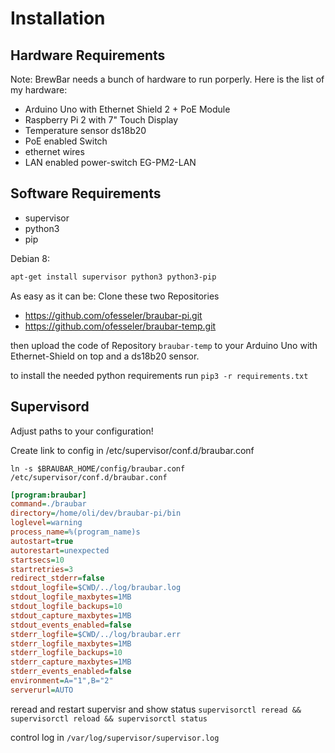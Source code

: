 # Installation

## Hardware Requirements

Note: BrewBar needs a bunch of hardware to run porperly.
Here is the list of my hardware:

 - Arduino Uno with Ethernet Shield 2 + PoE Module
 - Raspberry Pi 2 with 7" Touch Display
 - Temperature sensor ds18b20
 - PoE enabled Switch
 - ethernet wires
 - LAN enabled power-switch EG-PM2-LAN

## Software Requirements

- supervisor
- python3
- pip

Debian 8:

```bash
apt-get install supervisor python3 python3-pip
```

As easy as it can be: 
Clone these two Repositories

 - https://github.com/ofesseler/braubar-pi.git
 - https://github.com/ofesseler/braubar-temp.git

then upload the code of Repository `braubar-temp` to your Arduino Uno with Ethernet-Shield on top and a ds18b20 sensor.

to install the needed python requirements run `pip3 -r requirements.txt`


## Supervisord

Adjust paths to your configuration!

Create link to config in /etc/supervisor/conf.d/braubar.conf

`ln -s $BRAUBAR_HOME/config/braubar.conf /etc/supervisor/conf.d/braubar.conf`

```ini
[program:braubar]
command=./braubar
directory=/home/oli/dev/braubar-pi/bin
loglevel=warning
process_name=%(program_name)s
autostart=true
autorestart=unexpected
startsecs=10
startretries=3
redirect_stderr=false
stdout_logfile=$CWD/../log/braubar.log
stdout_logfile_maxbytes=1MB
stdout_logfile_backups=10
stdout_capture_maxbytes=1MB
stdout_events_enabled=false
stderr_logfile=$CWD/../log/braubar.err
stderr_logfile_maxbytes=1MB
stderr_logfile_backups=10
stderr_capture_maxbytes=1MB
stderr_events_enabled=false
environment=A="1",B="2"
serverurl=AUTO
```

reread and restart supervisr and show status
`supervisorctl reread && supervisorctl reload && supervisorctl status`

control log in `/var/log/supervisor/supervisor.log`

